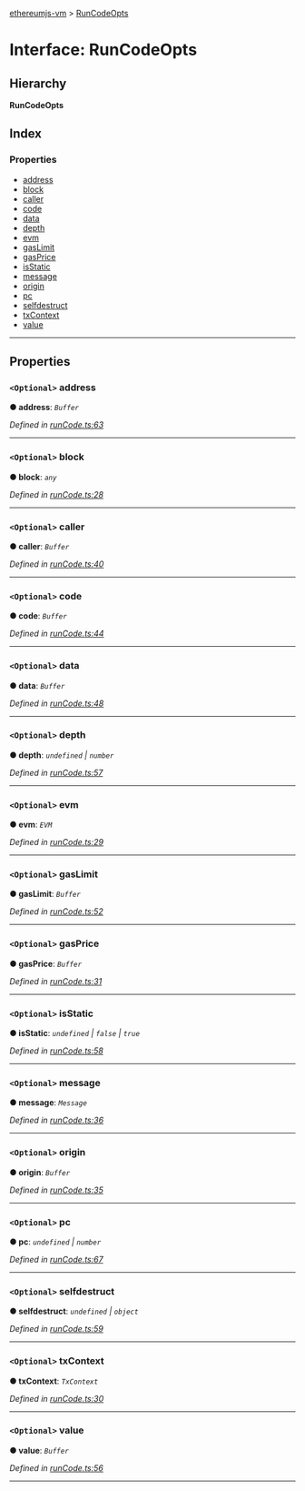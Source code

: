 [ethereumjs-vm](../README.md) > [RunCodeOpts](../interfaces/runcodeopts.md)

# Interface: RunCodeOpts

## Hierarchy

**RunCodeOpts**

## Index

### Properties

* [address](runcodeopts.md#address)
* [block](runcodeopts.md#block)
* [caller](runcodeopts.md#caller)
* [code](runcodeopts.md#code)
* [data](runcodeopts.md#data)
* [depth](runcodeopts.md#depth)
* [evm](runcodeopts.md#evm)
* [gasLimit](runcodeopts.md#gaslimit)
* [gasPrice](runcodeopts.md#gasprice)
* [isStatic](runcodeopts.md#isstatic)
* [message](runcodeopts.md#message)
* [origin](runcodeopts.md#origin)
* [pc](runcodeopts.md#pc)
* [selfdestruct](runcodeopts.md#selfdestruct)
* [txContext](runcodeopts.md#txcontext)
* [value](runcodeopts.md#value)

---

## Properties

<a id="address"></a>

### `<Optional>` address

**● address**: *`Buffer`*

*Defined in [runCode.ts:63](https://github.com/ethereumjs/ethereumjs-vm/blob/c389bbb/lib/runCode.ts#L63)*

___
<a id="block"></a>

### `<Optional>` block

**● block**: *`any`*

*Defined in [runCode.ts:28](https://github.com/ethereumjs/ethereumjs-vm/blob/c389bbb/lib/runCode.ts#L28)*

___
<a id="caller"></a>

### `<Optional>` caller

**● caller**: *`Buffer`*

*Defined in [runCode.ts:40](https://github.com/ethereumjs/ethereumjs-vm/blob/c389bbb/lib/runCode.ts#L40)*

___
<a id="code"></a>

### `<Optional>` code

**● code**: *`Buffer`*

*Defined in [runCode.ts:44](https://github.com/ethereumjs/ethereumjs-vm/blob/c389bbb/lib/runCode.ts#L44)*

___
<a id="data"></a>

### `<Optional>` data

**● data**: *`Buffer`*

*Defined in [runCode.ts:48](https://github.com/ethereumjs/ethereumjs-vm/blob/c389bbb/lib/runCode.ts#L48)*

___
<a id="depth"></a>

### `<Optional>` depth

**● depth**: *`undefined` \| `number`*

*Defined in [runCode.ts:57](https://github.com/ethereumjs/ethereumjs-vm/blob/c389bbb/lib/runCode.ts#L57)*

___
<a id="evm"></a>

### `<Optional>` evm

**● evm**: *`EVM`*

*Defined in [runCode.ts:29](https://github.com/ethereumjs/ethereumjs-vm/blob/c389bbb/lib/runCode.ts#L29)*

___
<a id="gaslimit"></a>

### `<Optional>` gasLimit

**● gasLimit**: *`Buffer`*

*Defined in [runCode.ts:52](https://github.com/ethereumjs/ethereumjs-vm/blob/c389bbb/lib/runCode.ts#L52)*

___
<a id="gasprice"></a>

### `<Optional>` gasPrice

**● gasPrice**: *`Buffer`*

*Defined in [runCode.ts:31](https://github.com/ethereumjs/ethereumjs-vm/blob/c389bbb/lib/runCode.ts#L31)*

___
<a id="isstatic"></a>

### `<Optional>` isStatic

**● isStatic**: *`undefined` \| `false` \| `true`*

*Defined in [runCode.ts:58](https://github.com/ethereumjs/ethereumjs-vm/blob/c389bbb/lib/runCode.ts#L58)*

___
<a id="message"></a>

### `<Optional>` message

**● message**: *`Message`*

*Defined in [runCode.ts:36](https://github.com/ethereumjs/ethereumjs-vm/blob/c389bbb/lib/runCode.ts#L36)*

___
<a id="origin"></a>

### `<Optional>` origin

**● origin**: *`Buffer`*

*Defined in [runCode.ts:35](https://github.com/ethereumjs/ethereumjs-vm/blob/c389bbb/lib/runCode.ts#L35)*

___
<a id="pc"></a>

### `<Optional>` pc

**● pc**: *`undefined` \| `number`*

*Defined in [runCode.ts:67](https://github.com/ethereumjs/ethereumjs-vm/blob/c389bbb/lib/runCode.ts#L67)*

___
<a id="selfdestruct"></a>

### `<Optional>` selfdestruct

**● selfdestruct**: *`undefined` \| `object`*

*Defined in [runCode.ts:59](https://github.com/ethereumjs/ethereumjs-vm/blob/c389bbb/lib/runCode.ts#L59)*

___
<a id="txcontext"></a>

### `<Optional>` txContext

**● txContext**: *`TxContext`*

*Defined in [runCode.ts:30](https://github.com/ethereumjs/ethereumjs-vm/blob/c389bbb/lib/runCode.ts#L30)*

___
<a id="value"></a>

### `<Optional>` value

**● value**: *`Buffer`*

*Defined in [runCode.ts:56](https://github.com/ethereumjs/ethereumjs-vm/blob/c389bbb/lib/runCode.ts#L56)*

___


